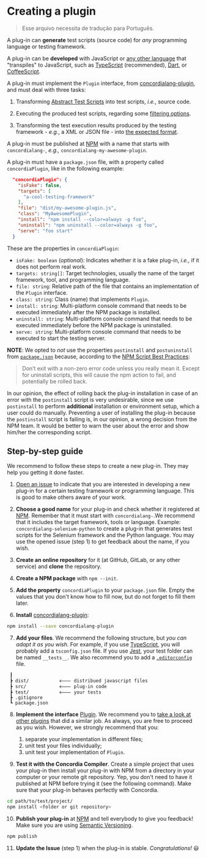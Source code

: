 # Creating a plugin

> Esse arquivo necessita de tradução para Português.

A plug-in can **generate** test scripts (source code) for *any* programming language or testing framework.

A plug-in can be **developed** with JavaScript or [any other language](https://github.com/jashkenas/coffeescript/wiki/list-of-languages-that-compile-to-js) that "transpiles" to JavaScript, such as [TypeScript](https://typescriptlang.org) (recommended), [Dart](https://dartlang.org), or [CoffeeScript](http://coffeescript.org).

A plug-in must implement the `Plugin` interface, from [concordialang-plugin](https://github.com/thiagodp/concordialang-plugin), and must deal with three tasks:

1. Transforming [Abstract Test Scripts](https://github.com/thiagodp/concordialang-plugin/blob/master/src/AbstractTestScript.ts) into test scripts, *i.e.*, source code.

2. Executing the produced test scripts, regarding some [filtering options](https://github.com/thiagodp/concordialang-plugin/blob/master/src/TestScriptExecutionOptions.ts).

3. Transforming the test execution results produced by the testing framework - *e.g.*, a XML or JSON file - into [the expected format](https://github.com/thiagodp/concordialang-plugin/blob/master/src/TestScriptExecutionResult.ts).


A plug-in must be published at [NPM](https://npmjs.com) with a name that starts with `concordialang-`, *e.g.,* `concordialang-my-awesome-plugin`.

A plug-in must have a `package.json` file, with a property called `concordiaPlugin`, like in the following example:

```json
  "concordiaPlugin": {
    "isFake": false,
    "targets": [
      "a-cool-testing-framework"
    ],
    "file": "dist/my-awesome-plugin.js",
    "class": "MyAwesomePlugin",
    "install": "npm install --color=always -g foo",
    "uninstall": "npm uninstall --color=always -g foo",
    "serve": "foo start"
  }
```

These are the properties in `concordiaPlugin`:

- `isFake: boolean` (*optional*): Indicates whether it is a fake plug-in, *i.e.,* if it does not perform real work.
- `targets: string[]`: Target technologies, usually the name of the target framework, tool, and programming language.
- `file: string`: Relative path of the file that contains an implementation of the `Plugin` interface.
- `class: string`: Class (name) that implements `Plugin`.
- `install: string`: Multi-platform console command that needs to be executed immediately after the NPM package is installed.
- `uninstall: string`: Multi-platform console command that needs to be executed immediately before the NPM package is uninstalled.
- `serve: string`: Multi-platform console command that needs to be executed to start the testing server.

**NOTE**: We opted to *not* use the properties `postinstall` and `postuninstall` from [`package.json`](https://docs.npmjs.com/misc/scripts) because, according to the [NPM Script Best Practices](https://docs.npmjs.com/misc/scripts#best-practices):

> Don’t exit with a non-zero error code unless you really mean it. Except for uninstall scripts, this will cause the npm action to fail, and potentially be rolled back.

In our opinion, the effect of rolling back the plug-in installation in case of an error with the `postinstall` script is very undesirable, since we use `postinstall` to perform **additional** installation or environment setup, which a user could do manually. Preventing a user of installing the plug-in because the `postinstall` script is failing is, in our opinion, a wrong decision from the NPM team. It would be better to warn the user about the error and show him/her the corresponding script.

## Step-by-step guide

We recommend to follow these steps to create a new plug-in. They may help you getting it done faster.

1. [Open an issue](https://github.com/thiagodp/concordialang/issues/new) to indicate that you are interested in developing a new plug-in for a certain testing framework or programming language. This is good to make others aware of your work.

2. **Choose a good name** for your plug-in and check whether it registered at [NPM](https://www.npmjs.com/). Remember that it must start with `concordialang-`.We recommend that it includes the target framework, tools or language. Example: `concordialang-selenium-python` to create a plug-in that generates test scripts for the Selenium framework and the Python language. You may use the opened issue (step 1) to get feedback about the name, if you wish.

3. **Create an online repository** for it (at GitHub, GitLab, or any other service) and **clone** the repository.

4. **Create a NPM package** with `npm --init`.

5. **Add the property** `concordiaPlugin` to your `package.json` file. Empty the values that you don't know how to fill now, but do not forget to  fill them later.

6. **Install** [concordialang-plugin](https://github.com/thiagodp/concordialang-plugin):

```bash
npm install --save concordialang-plugin
```

7. **Add your files**. We recommend the following structure, but *you can adapt it as you wish*. For example, if you use [TypeScript](https://typescriptlang.org), you will probably add a `tsconfig.json` file. If you use [Jest](https://facebook.github.io/jest/), your test folder can be named `__tests__`. We also recommend you to add a [`.editorconfig`](http://editorconfig.org) file.

```
 ┃
 ┣ dist/           🡐 distribued javascript files
 ┣ src/            🡐 plug-in code
 ┣ test/           🡐 your tests
 ┣ .gitignore
 ┗ package.json
```

8. **Implement the interface** [Plugin](https://github.com/thiagodp/concordialang-plugin/blob/master/src/Plugin.ts). We recommend you to [take a look at other plugins](plugins.md#available-plug-ins) that did a similar job. As always, you are free to proceed as you wish. However, we strongly recommend that you:
   1.  separate your implementation in different files;
   2.  unit test your files individually;
   3.  unit test your implementation of `Plugin`.

9. **Test it with the Concordia Compiler**. Create a simple project that uses your plug-in then install your plug-in with NPM from a directory in your computer or your remote git repository. Yep, you don't need to have it published at NPM before trying it (see the following command). Make sure that your plug-in behaves perfectly with Concordia.

```bash
cd path/to/test/project/
npm install <folder or git repository>
```

10. **Publish your plug-in** at [NPM](https://www.npmjs.com/) and tell everybody to give you feedback! Make sure you are using [Semantic Versioning](http://semver.org).

```bash
npm publish
```

11. **Update the Issue** (step 1) when the plug-in is stable. *Congratulations!* 😃
